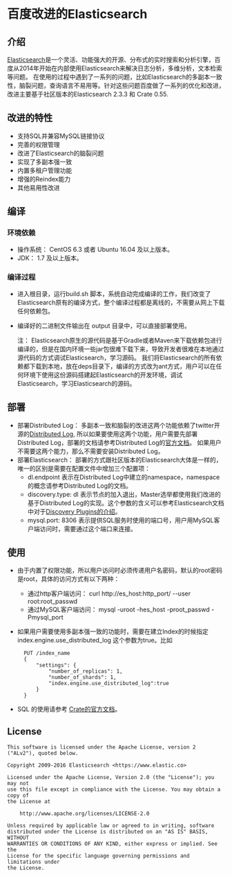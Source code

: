# 百度改进的Elasticsearch
## 介绍
[Elasticsearch](https://github.com/elastic/elasticsearch)是一个灵活、功能强大的开源、分布式的实时搜索和分析引擎，百度从2014年开始在内部使用Elasticsearch来解决日志分析，多维分析，文本检索等问题。 在使用的过程中遇到了一系列的问题，比如Elasticsearch的多副本一致性，脑裂问题，查询语言不易用等。针对这些问题百度做了一系列的优化和改进，改进主要基于社区版本的Elasticsearch 2.3.3 和 Crate 0.55.

## 改进的特性

- 支持SQL并兼容MySQL链接协议
- 完善的权限管理
- 改进了Elasticsearch的脑裂问题
- 实现了多副本强一致
- 内置多租户管理功能
- 增强的Reindex能力
- 其他易用性改进

## 编译

### 环境依赖

- 操作系统： CentOS 6.3 或者 Ubuntu 16.04 及以上版本。
- JDK： 1.7 及以上版本。

### 编译过程

- 进入根目录，运行build.sh 脚本，系统自动完成编译的工作，我们改变了Elasticsearch原有的编译方式，整个编译过程都是离线的，不需要从网上下载任何依赖包。
- 编译好的二进制文件输出在 output 目录中，可以直接部署使用。

	注： Elasticsearch原生的源代码是基于Gradle或者Maven来下载依赖包进行编译的，但是在国内环境一些jar包很难下载下来，导致开发者很难在本地通过源代码的方式调试Elasticsearch，学习源码。 我们将Elasticsearch的所有依赖都下载到本地，放在deps目录下，编译的方式改为ant方式，用户可以在任何环境下使用这份源码搭建起Elasticsearch的开发环境，调试Elasticsearch，学习Elasticsearch的源码。

## 部署
- 部署Distributed Log： 多副本一致和脑裂的改进这两个功能依赖了twitter开源的[Distributed Log](http://distributedlog.incubator.apache.org/docs/latest/ "Distributed Log"), 所以如果要使用这两个功能，用户需要先部署Distributed Log，部署的文档请参考Distributed Log的[官方文档](http://distributedlog.incubator.apache.org/docs/latest/deployment/cluster)。 如果用户不需要这两个能力，那么不需要安装Distributed Log。
- 部署Elasticsearch： 部署的方式跟社区版本的Elasticsearch大体是一样的，唯一的区别是需要在配置文件中增加三个配置项：
	- dl.endpoint 表示在Distributed Log中建立的namespace，namespace的概念请参考Distributed Log的文档。
	- discovery.type: dl 表示节点的加入退出，Master选举都使用我们改进的基于Distributed Log的实现。这个参数的含义可以参考Elasticsearch文档中对于[Discovery Plugins的介绍](https://www.elastic.co/guide/en/elasticsearch/plugins/current/discovery.html)。
	- mysql.port: 8306 表示提供SQL服务时使用的端口号，用户用MySQL客户端访问时，需要通过这个端口来连接。

## 使用
- 由于内置了权限功能，所以用户访问时必须传递用户名密码，默认的root密码是root，具体的访问方式有以下两种：
	-  通过http客户端访问：  curl http://es_host:http_port/ --user root:root_passwd 
	-  通过MySQL客户端访问： mysql -uroot -hes_host -proot_passwd -Pmysql_port
- 如果用户需要使用多副本强一致的功能时，需要在建立Index的时候指定index.engine.use_distributed_log 这个参数为true。比如

		PUT /index_name
		{
		    "settings": {
		        "number_of_replicas": 1,
		        "number_of_shards": 1,
		        "index.engine.use_distributed_log":true
		    }
		}
- SQL 的使用请参考 [Crate的官方文档](https://crate.io/docs/reference/sql/ddl/basics.html)。


## License

	This software is licensed under the Apache License, version 2 ("ALv2"), quoted below.
	
	Copyright 2009-2016 Elasticsearch <https://www.elastic.co>
	
	Licensed under the Apache License, Version 2.0 (the "License"); you may not
	use this file except in compliance with the License. You may obtain a copy of
	the License at
	
	    http://www.apache.org/licenses/LICENSE-2.0
	
	Unless required by applicable law or agreed to in writing, software
	distributed under the License is distributed on an "AS IS" BASIS, WITHOUT
	WARRANTIES OR CONDITIONS OF ANY KIND, either express or implied. See the
	License for the specific language governing permissions and limitations under
	the License.
